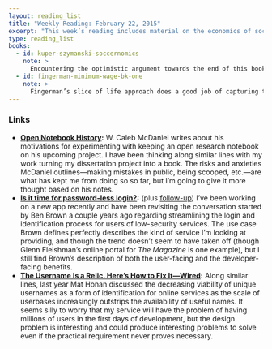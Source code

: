 ```yaml
---
layout: reading_list
title: "Weekly Reading: February 22, 2015"
excerpt: "This week’s reading includes material on the economics of soccer, open sourcing history research, and identify users for online services."
type: reading_list
books:
  - id: kuper-szymanski-soccernomics
    note: >
      Encountering the optimistic argument towards the end of this book regarding the positive prospects for Iraq once it returns to more normal circumstances is rather poignant in a 2015 dominated by news of ISIS. This is precisely the sort of historical contingency that makes historians leery of overly schematic and predictive arguments regarding human behavior. Nonetheless, the authors’ irreverent stance towards the conventional wisdom of the footballing world and their rigorous analysis of English soccer make intriguing reading. That history from outside sport intervenes should not devalue the sports-related consequences of their analysis.
  - id: fingerman-minimum-wage-bk-one
    note: >
      Fingerman’s slice of life approach does a good job of capturing that late-twenties phase of managing both to be unconcerned about wasting time in the present and overwhelmingly concerned about what might come of the future at the same time. There’s an out of time quality that reminds of me of Linklater’s _Slacker_. I like the people in _Slacker_ a lot more. I guess it’s no surprise that in this phase of my life I was an Austin guy and not a New York guy.
---
```


### Links

- **[Open Notebook History](http://wcm1.web.rice.edu/open-notebook-history.html):** W. Caleb McDaniel writes about his motivations for experimenting with keeping an open research notebook on his upcoming project. I have been thinking along similar lines with my work turning my dissertation project into a book. The risks and anxieties McDaniel outlines—making mistakes in public, being scooped, etc.—are what has kept me from doing so so far, but I’m going to give it more thought based on his notes.
- **[Is it time for password-less login?](http://notes.xoxco.com/post/27999787765/is-it-time-for-password-less-login):** (plus [follow-up](http://notes.xoxco.com/post/28288684632/more-on-password-less-login)) I’ve been working on a new app recently and have been revisiting the conversation started by Ben Brown a couple years ago regarding streamlining the login and identification process for users of low-security services. The use case Brown defines perfectly describes the kind of service I’m looking at providing, and though the trend doesn’t seem to have taken off (though Glenn Fleishman’s online portal for _The Magazine_ is one example), but I still find Brown’s description of both the user-facing and the developer-facing benefits.
- **[The Username Is a Relic. Here’s How to Fix It—Wired](http://www.wired.com/2014/02/honan-billions/):** Along similar lines, last year Mat Honan discussed the decreasing viability of unique usernames as a form of identification for online services as the scale of userbases increasingly outstrips the availability of useful names. It seems silly to worry that my service will have the problem of having millions of users in the first days of development, but the design problem is interesting and could produce interesting problems to solve even if the practical requirement never proves necessary.
